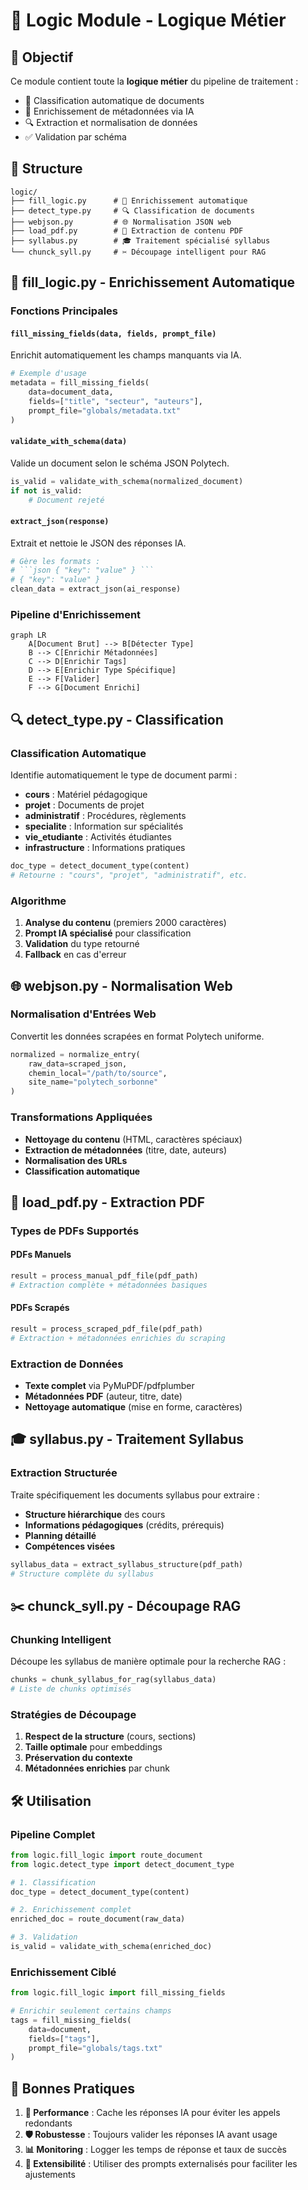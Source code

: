 # 🧠 Logic Module - Logique Métier

## 🎯 Objectif

Ce module contient toute la **logique métier** du pipeline de traitement :
- 🤖 Classification automatique de documents
- 📝 Enrichissement de métadonnées via IA
- 🔍 Extraction et normalisation de données
- ✅ Validation par schéma

## 📁 Structure

```
logic/
├── fill_logic.py      # 🚀 Enrichissement automatique
├── detect_type.py     # 🔍 Classification de documents
├── webjson.py         # 🌐 Normalisation JSON web
├── load_pdf.py        # 📄 Extraction de contenu PDF
├── syllabus.py        # 🎓 Traitement spécialisé syllabus
└── chunck_syll.py     # ✂️ Découpage intelligent pour RAG
```

## 🚀 fill_logic.py - Enrichissement Automatique

### Fonctions Principales

#### `fill_missing_fields(data, fields, prompt_file)`
Enrichit automatiquement les champs manquants via IA.

```python
# Exemple d'usage
metadata = fill_missing_fields(
    data=document_data,
    fields=["title", "secteur", "auteurs"],
    prompt_file="globals/metadata.txt"
)
```

#### `validate_with_schema(data)`
Valide un document selon le schéma JSON Polytech.

```python
is_valid = validate_with_schema(normalized_document)
if not is_valid:
    # Document rejeté
```

#### `extract_json(response)`
Extrait et nettoie le JSON des réponses IA.

```python
# Gère les formats :
# ```json { "key": "value" } ```
# { "key": "value" }
clean_data = extract_json(ai_response)
```

### Pipeline d'Enrichissement
```mermaid
graph LR
    A[Document Brut] --> B[Détecter Type]
    B --> C[Enrichir Métadonnées]
    C --> D[Enrichir Tags]
    D --> E[Enrichir Type Spécifique]
    E --> F[Valider]
    F --> G[Document Enrichi]
```

## 🔍 detect_type.py - Classification

### Classification Automatique
Identifie automatiquement le type de document parmi :
- **cours** : Matériel pédagogique
- **projet** : Documents de projet
- **administratif** : Procédures, règlements
- **specialite** : Information sur spécialités
- **vie_etudiante** : Activités étudiantes
- **infrastructure** : Informations pratiques

```python
doc_type = detect_document_type(content)
# Retourne : "cours", "projet", "administratif", etc.
```

### Algorithme
1. **Analyse du contenu** (premiers 2000 caractères)
2. **Prompt IA spécialisé** pour classification
3. **Validation** du type retourné
4. **Fallback** en cas d'erreur

## 🌐 webjson.py - Normalisation Web

### Normalisation d'Entrées Web
Convertit les données scrapées en format Polytech uniforme.

```python
normalized = normalize_entry(
    raw_data=scraped_json,
    chemin_local="/path/to/source",
    site_name="polytech_sorbonne"
)
```

### Transformations Appliquées
- **Nettoyage du contenu** (HTML, caractères spéciaux)
- **Extraction de métadonnées** (titre, date, auteurs)
- **Normalisation des URLs**
- **Classification automatique**

## 📄 load_pdf.py - Extraction PDF

### Types de PDFs Supportés

#### PDFs Manuels
```python
result = process_manual_pdf_file(pdf_path)
# Extraction complète + métadonnées basiques
```

#### PDFs Scrapés
```python
result = process_scraped_pdf_file(pdf_path)
# Extraction + métadonnées enrichies du scraping
```

### Extraction de Données
- **Texte complet** via PyMuPDF/pdfplumber
- **Métadonnées PDF** (auteur, titre, date)
- **Nettoyage automatique** (mise en forme, caractères)

## 🎓 syllabus.py - Traitement Syllabus

### Extraction Structurée
Traite spécifiquement les documents syllabus pour extraire :
- **Structure hiérarchique** des cours
- **Informations pédagogiques** (crédits, prérequis)
- **Planning détaillé**
- **Compétences visées**

```python
syllabus_data = extract_syllabus_structure(pdf_path)
# Structure complète du syllabus
```

## ✂️ chunck_syll.py - Découpage RAG

### Chunking Intelligent
Découpe les syllabus de manière optimale pour la recherche RAG :

```python
chunks = chunk_syllabus_for_rag(syllabus_data)
# Liste de chunks optimisés
```

### Stratégies de Découpage
1. **Respect de la structure** (cours, sections)
2. **Taille optimale** pour embeddings
3. **Préservation du contexte** 
4. **Métadonnées enrichies** par chunk

## 🛠️ Utilisation

### Pipeline Complet
```python
from logic.fill_logic import route_document
from logic.detect_type import detect_document_type

# 1. Classification
doc_type = detect_document_type(content)

# 2. Enrichissement complet
enriched_doc = route_document(raw_data)

# 3. Validation
is_valid = validate_with_schema(enriched_doc)
```

### Enrichissement Ciblé
```python
from logic.fill_logic import fill_missing_fields

# Enrichir seulement certains champs
tags = fill_missing_fields(
    data=document,
    fields=["tags"],
    prompt_file="globals/tags.txt"
)
```

## 🎯 Bonnes Pratiques

1. **🚀 Performance** : Cache les réponses IA pour éviter les appels redondants
2. **🛡️ Robustesse** : Toujours valider les réponses IA avant usage
3. **📊 Monitoring** : Logger les temps de réponse et taux de succès
4. **🔧 Extensibilité** : Utiliser des prompts externalisés pour faciliter les ajustements
